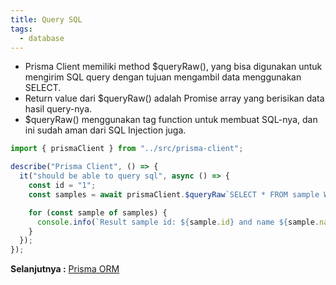 ```yaml
---
title: Query SQL
tags:
  - database
---
```


- Prisma Client memiliki method $queryRaw(), yang bisa digunakan untuk mengirim SQL query dengan tujuan mengambil data menggunakan SELECT.
- Return value dari $queryRaw() adalah Promise array yang berisikan data hasil query-nya.
- $queryRaw() menggunakan tag function untuk membuat SQL-nya, dan ini sudah aman dari SQL Injection juga.

```js
import { prismaClient } from "../src/prisma-client";

describe("Prisma Client", () => {
  it("should be able to query sql", async () => {
    const id = "1";
    const samples = await prismaClient.$queryRaw`SELECT * FROM sample WHERE id = ${id}`;

    for (const sample of samples) {
      console.info(`Result sample id: ${sample.id} and name ${sample.name}`);
    }
  });
});
```

**Selanjutnya :** [Prisma ORM](prismaorm.md)
